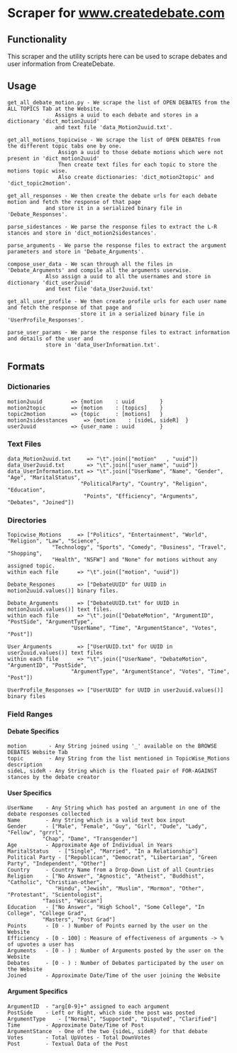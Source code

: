 # Scraper for www.createdebate.com

## Functionality
This scraper and the utility scripts here can be used to scrape debates and user information from CreateDebate.

## Usage
	get_all_debate_motion.py - We scrape the list of OPEN DEBATES from the ALL TOPICS Tab at the Website.
				   Assigns a uuid to each debate and stores in a dictionary 'dict_motion2uuid' 
				   and text file 'data_Motion2uuid.txt'.

	get_all_motions_topicwise - We scrape the list of OPEN DEBATES from the different topic tabs one by one.
				    Assign a uuid to those debate motions which were not present in 'dict_motion2uuid'
				    Then create text files for each topic to store the motions topic wise.
				    Also create dictionaries: 'dict_motion2topic' and 'dict_topic2motion'.

	get_all_responses - We then create the debate urls for each debate motion and fetch the response of that page
			    and store it in a serialized binary file in 'Debate_Responses'.

	parse_sidestances - We parse the response files to extract the L-R stances and store in 'dict_motion2sidestances'.

	parse_arguments - We parse the response files to extract the argument parameters and store in 'Debate_Arguments'.

	compose_user_data - We scan through all the files in 'Debate_Arguments' and compile all the arguments userwise.
			    Also assign a uuid to all the usernames and store in dictionary 'dict_user2uuid'
			    and text file 'data_User2uuid.txt'

	get_all_user_profile - We then create profile urls for each user name and fetch the response of that page and 
	                       store it in a serialized binary file in 'UserProfile_Responses'.

	parse_user_params - We parse the response files to extract information and details of the user and 
			    store in 'data_UserInformation.txt'.

## Formats

### Dictionaries
	motion2uuid  		=> {motion    : uuid 		}
	motion2topic 		=> {motion    : [topics]	}
	topic2motion 		=> {topic     : [motions]	}
	motion2sidesstances 	=> {motion    : [sideL, sideR]	}
	user2uuid    		=> {user_name : uuid 		}

### Text Files
	data_Motion2uuid.txt 	 => "\t".join(["motion"   , "uuid"])
	data_User2uuid.txt   	 => "\t".join(["user_name", "uuid"])
	data_UserInformation.txt => "\t".join(["UserName", "Name", "Gender", "Age", "MaritalStatus",
					       "PoliticalParty", "Country", "Religion", "Education",
					        "Points", "Efficiency", "Arguments", "Debates", "Joined"])

### Directories
	Topicwise_Motions     => ["Politics", "Entertainment", "World", "Religion", "Law", "Science",
				  "Technology", "Sports", "Comedy", "Business", "Travel", "Shopping", 
				  "Health", "NSFW"] and "None" for motions without any assigned topic.
	within each file      => "\t".join(["motion", "uuid"])

	Debate_Respones       => ["DebateUUID" for UUID in motion2uuid.values()] binary files.

	Debate_Arguments      => ["DebateUUID.txt" for UUID in motion2uuid.values()] text files.
	within each file      => "\t".join(["DebateMotion", "ArgumentID", "PostSide", "ArgumentType", 
					    "UserName", "Time", "ArgumentStance", "Votes", "Post"])

	User_Arguments        => ["UserUUID.txt" for UUID in user2uuid.values()] text files
	within each file      => "\t".join(["UserName", "DebateMotion", "ArgumentID", "PostSide", 
					    "ArgumentType", "ArgumentStance", "Votes", "Time", "Post"])

	UserProfile_Responses => ["UserUUID" for UUID in user2uuid.values()] binary files

### Field Ranges

#### Debate Specifics
	motion 	     - Any String joined using '_' available on the BROWSE DEBATES Website Tab
	topic 	     - Any String from the list mentioned in TopicWise_Motions description
	sideL, sideR - Any String which is the floated pair of FOR-AGAINST stances by the debate creator

#### User Specifics
	UserName 	- Any String which has posted an argument in one of the debate responses collected
	Name 		- Any String which is a valid text box input
	Gender 		- ["Male", "Female", "Guy", "Girl", "Dude", "Lady", "Fellow", "grrrl", 
			   "Chap", "Dame", "Transgender"]
	Age 		- Approximate Age of Individual in Years
	MaritalStatus 	- ["Single", "Married", "In a Relationship"]
	Political Party - ["Republican", "Democrat", "Libertarian", "Green Party", "Independent", "Other"]
	Country 	- Country Name from a Drop-Down List of all Countries
	Religion 	- ["No Answer", "Agnostic", "Atheist", "Buddhist", "Catholic", "Christian-other",
		    	   "Hindu", "Jewish", "Muslim", "Mormon", "Other", "Protestant", "Scientologist",
			   "Taoist", "Wiccan"]
	Education 	- ["No Answer", "High School", "Some College", "In College", "College Grad", 
			   "Masters", "Post Grad"]	
	Points 		- [0 - ) Number of Points earned by the user on the Website
	Efficiency 	- [0 - 100] : Measure of effectiveness of arguments -> % of upvotes a user has
	Arguments 	- [0 - ) : Number of Arguments posted by the user on the Website
	Debates 	- [0 - ) : Number of Debates participated by the user on the Website
	Joined 		- Approximate Date/Time of the user joining the Website
	
#### Argument Specifics
	ArgumentID 	- "arg[0-9]+" assigned to each argument
	PostSide 	- Left or Right, which side the post was posted
	ArgumentType 	- ["Normal", "Supported", "Disputed", "Clarified"]
	Time 		- Approximate Date/Time of Post
	ArgumentStance 	- One of the two {sideL, sideR} for that debate
	Votes 		- Total UpVotes - Total DownVotes
	Post		- Textual Data of the Post
